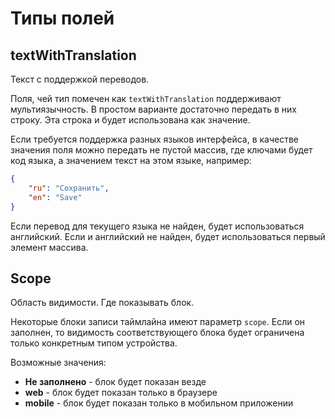 # Типы полей

## textWithTranslation

Текст с поддержкой переводов.

Поля, чей тип помечен как `textWithTranslation` поддерживают мультиязычность. В простом варианте достаточно передать в них строку. Эта строка и будет использована как значение.

Если требуется поддержка разных языков интерфейса, в качестве значения поля можно передать не пустой массив, где ключами будет код языка, а значением текст на этом языке, например:

```json
{
    "ru": "Сохранить",
    "en": "Save"
}
```

Если перевод для текущего языка не найден, будет использоваться английский. Если и английский не найден, будет использоваться первый элемент массива.

## Scope

Область видимости. Где показывать блок.

Некоторые блоки записи таймлайна имеют параметр `scope`. Если он заполнен, то видимость соответствующего блока будет ограничена только конкретным типом устройства.

Возможные значения:

- **Не заполнено** - блок будет показан везде
- **web** - блок будет показан только в браузере
- **mobile** - блок будет показан только в мобильном приложении